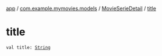 [app](../../index.md) / [com.example.mymovies.models](../index.md) / [MovieSerieDetail](index.md) / [title](./title.md)

# title

`val title: `[`String`](https://kotlinlang.org/api/latest/jvm/stdlib/kotlin/-string/index.html)
